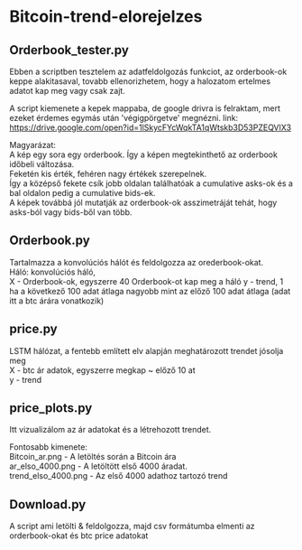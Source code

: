 # Bitcoin-trend-elorejelzes

## Orderbook_tester.py
Ebben a scriptben tesztelem az adatfeldolgozás funkciot, az orderbook-ok keppe alakitasaval, tovabb ellenorizhetem, hogy a halozatom ertelmes adatot kap meg vagy csak zajt.

A script kiemenete a kepek mappaba, de google drivra is felraktam, mert ezeket érdemes egymás után 'végigpörgetve' megnézni.
link: https://drive.google.com/open?id=1lSkycFYcWqkTA1qWtskb3D53PZEQVlX3

Magyarázat: <br />
A kép egy sora egy orderbook. Így a képen megtekinthető az orderbook időbeli változása. <br />
Feketén kis érték, fehéren nagy értékek szerepelnek. <br />
Így a középső fekete csík jobb oldalan találhatóak a cumulative asks-ok és a bal oldalon pedig a cumulative bids-ek.<br />
A képek továbbá jól mutatják az orderbook-ok asszimetráját tehát, hogy asks-ból vagy bids-ből van több. 


## Orderbook.py
Tartalmazza a konvolúciós hálót és feldolgozza az orederbook-okat.  <br />
Háló: konvolúciós háló,</br>
X - Orderbook-ok, egyszerre 40 Orderbook-ot kap meg a háló
y - trend, 1 ha a következő 100 adat átlaga nagyobb mint az előző 100 adat átlaga
(adat itt a btc árára vonatkozik)

## price.py

LSTM hálózat, a fentebb említett elv alapján meghatározott trendet jósolja meg<br />
X - btc ár adatok, egyszerre megkap ~ előző 10 at</br>
y - trend<br />

## price_plots.py
Itt vizualizálom az ár adatokat és a létrehozott trendet.<br />

Fontosabb kimenete:<br />
Bitcoin_ar.png - A letöltés során a Bitcoin ára<br />
ar_elso_4000.png - A letöltött első 4000 áradat.<br />
trend_elso_4000.png - Az első 4000 adathoz tartozó trend<br />
## Download.py

A script ami letölti & feldolgozza, majd csv formátumba elmenti az orderbook-okat és btc price adatokat
